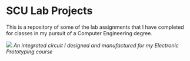 # SCU Lab Projects
This is a repository of some of the lab assignments that I have completed for classes in my pursuit of a Computer Engineering degree. 

<img src="Integrated Circuit.gif" />
<em>An integrated circuit I designed and manufactured for my Electronic Prototyping course</em>
